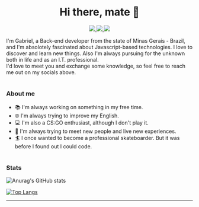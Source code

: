 <h1 align=center>
 Hi there, mate 👋
</h1>

<p align=center>
 <a href="mailto:gabriel.work076@gmail.com">                                                                                                    
  <img src="https://img.shields.io/badge/Gmail-D14836?style=for-the-badge&logo=gmail&logoColor=white" />
 </a>
 
 <a href="https://www.linkedin.com/in/gabriel-fernandes-5648231b9"> 
  <img src="https://img.shields.io/badge/LinkedIn-0077B5?style=for-the-badge&logo=linkedin&logoColor=white"/>
 </a>
 
 <a href="https://t.me/gabrielFernandes-dev">
  <img src="https://img.shields.io/badge/Telegram-2CA5E0?style=for-the-badge&logo=telegram&logoColor=white" />
 </a> 
</p>

I'm Gabriel, a Back-end developer from the state of Minas Gerais - Brazil, and I'm absolotely fascinated about Javascript-based technologies.
I love to discover and learn new things. Also I'm always pursuing for the unknown both in life and as an I.T. professional.  
I'd love to meet you and exchange some knowledge, so feel free to reach me out on my socials above.
<h1></h1>

### About me

- 📚 I'm always working on something in my free time.
- 🌐 I'm always trying to improve my English.
- 💻 I'm also a CS:GO enthusiast, although I don't play it.
- 🚀 I'm always trying to meet new people and live new experiences.
- 🏄 I once wanted to become a professional skateboarder. But it was before I found out I could code.
<h1></h1>

### Stats

![Anurag's GitHub stats](https://github-readme-stats.vercel.app/api?username=gabrielFernandes-dev&hide=issues&show_icons=true&title_color=d1d1d1&icon_color=3fb047&text_color=d1d1d1&bg_color=0d1117) 


[![Top Langs](https://github-readme-stats.vercel.app/api/top-langs/?username=gabrielFernandes-dev&langs_count=8&layout=compact&bg_color=0d1117&text_color=d1d1d1&title_color=d1d1d1)](https://github.com/anuraghazra/github-readme-stats)

- - -
